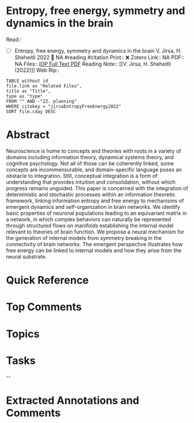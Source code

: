 

# Entropy, free energy, symmetry and dynamics in the brain
Read:: 
- [ ] Entropy, free energy, symmetry and dynamics in the brain V. Jirsa, H. Sheheitli 2022 🛫 NA #reading #citation
Print::  ❌
Zotero Link:: NA
PDF:: NA
Files:: [IOP Full Text PDF](file:////home/michaelt/Insync/m@tarlton.info/Google%20Drive/06.%20Zotero/storage/SWG7PDYU/Jirsa%20and%20Sheheitli%20-%202022%20-%20Entropy,%20free%20energy,%20symmetry%20and%20dynamics%20in%20the.pdf)
Reading Note:: [[V. Jirsa, H. Sheheitli (2022)]]
Web Rip:: 

```dataview
TABLE without id
file.link as "Related Files",
title as "Title",
type as "type"
FROM "" AND -"ZZ. planning"
WHERE citekey = "jirsaEntropyFreeEnergy2022" 
SORT file.cday DESC
```

# Abstract
Neuroscience is home to concepts and theories with roots in a variety of domains including information theory, dynamical systems theory, and cognitive psychology. Not all of those can be coherently linked, some concepts are incommensurable, and domain-specific language poses an obstacle to integration. Still, conceptual integration is a form of understanding that provides intuition and consolidation, without which progress remains unguided. This paper is concerned with the integration of deterministic and stochastic processes within an information theoretic framework, linking information entropy and free energy to mechanisms of emergent dynamics and self-organization in brain networks. We identify basic properties of neuronal populations leading to an equivariant matrix in a network, in which complex behaviors can naturally be represented through structured flows on manifolds establishing the internal model relevant to theories of brain function. We propose a neural mechanism for the generation of internal models from symmetry breaking in the connectivity of brain networks. The emergent perspective illustrates how free energy can be linked to internal models and how they arise from the neural substrate.

# Quick Reference


# Top Comments


# Topics


# Tasks


--
# Extracted Annotations and Comments